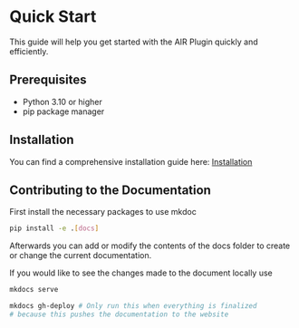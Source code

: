 # Quick Start

This guide will help you get started with the AIR Plugin quickly and efficiently.

## Prerequisites

- Python 3.10 or higher
- pip package manager

## Installation
You can find a comprehensive installation guide here: [Installation](installation.md)

## Contributing to the Documentation
First install the necessary packages to use mkdoc
```bash
pip install -e .[docs]
```
Afterwards you can add or modify the contents of the docs folder to create or change the current documentation.

If you would like to see the changes made to the document locally use
```bash
mkdocs serve

mkdocs gh-deploy # Only run this when everything is finalized
# because this pushes the documentation to the website
```
